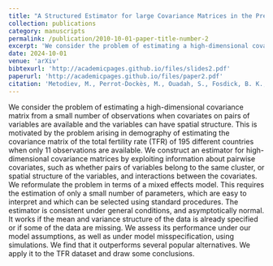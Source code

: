 ```yaml
---
title: "A Structured Estimator for large Covariance Matrices in the Presence of Pairwise and Spatial Covariates"
collection: publications
category: manuscripts
permalink: /publication/2010-10-01-paper-title-number-2
excerpt: 'We consider the problem of estimating a high-dimensional covariance matrix from a small number of observations when covariates on pairs of variables are available and the variables can have spatial structure.'
date: 2024-10-01
venue: 'arXiv'
bibtexurl: 'http://academicpages.github.io/files/slides2.pdf'
paperurl: 'http://academicpages.github.io/files/paper2.pdf'
citation: 'Metodiev, M., Perrot-Dockès, M., Ouadah, S., Fosdick, B. K., Robin, S., Latouche, P., & Raftery, A. E. (2024). A Structured Estimator for large Covariance Matrices in the Presence of Pairwise and Spatial Covariates. arXiv preprint arXiv:2411.04520.'
---
```


We consider the problem of estimating a high-dimensional covariance matrix from a small number of observations when covariates on pairs of variables are available and the variables can have spatial structure. This is motivated by the problem arising in demography of estimating the covariance matrix of the total fertility rate (TFR) of 195 different countries when only 11 observations are available. We construct an estimator for high-dimensional covariance matrices by exploiting information about pairwise covariates, such as whether pairs of variables belong to the same cluster, or spatial structure of the variables, and interactions between the covariates. We reformulate the problem in terms of a mixed effects model. This requires the estimation of only a small number of parameters, which are easy to interpret and which can be selected using standard procedures. The estimator is consistent under general conditions, and asymptotically normal. It works if the mean and variance structure of the data is already specified or if some of the data are missing. We assess its performance under our model assumptions, as well as under model misspecification, using simulations. We find that it outperforms several popular alternatives. We apply it to the TFR dataset and draw some conclusions.
